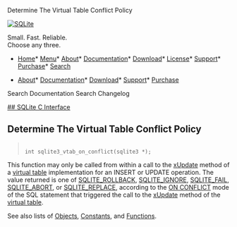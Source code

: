 




Determine The Virtual Table Conflict Policy




[![SQLite](../images/sqlite370_banner.gif)](../index.html)


Small. Fast. Reliable.  
Choose any three.


* [Home](../index.html)* [Menu](javascript:void(0))* [About](../about.html)* [Documentation](../docs.html)* [Download](../download.html)* [License](../copyright.html)* [Support](../support.html)* [Purchase](../prosupport.html)* [Search](javascript:void(0))




* [About](../about.html)* [Documentation](../docs.html)* [Download](../download.html)* [Support](../support.html)* [Purchase](../prosupport.html)






Search Documentation
Search Changelog









[## SQLite C Interface](../c3ref/intro.html)
## Determine The Virtual Table Conflict Policy




> ```
> 
> int sqlite3_vtab_on_conflict(sqlite3 *);
> 
> ```



This function may only be called from within a call to the [xUpdate](../vtab.html#xupdate) method
of a [virtual table](../vtab.html) implementation for an INSERT or UPDATE operation. The
value returned is one of [SQLITE\_ROLLBACK](../c3ref/c_fail.html), [SQLITE\_IGNORE](../c3ref/c_deny.html), [SQLITE\_FAIL](../c3ref/c_fail.html),
[SQLITE\_ABORT](../rescode.html#abort), or [SQLITE\_REPLACE](../c3ref/c_fail.html), according to the [ON CONFLICT](../lang_conflict.html) mode
of the SQL statement that triggered the call to the [xUpdate](../vtab.html#xupdate) method of the
[virtual table](../vtab.html).


See also lists of
 [Objects](../c3ref/objlist.html),
 [Constants](../c3ref/constlist.html), and
 [Functions](../c3ref/funclist.html).


